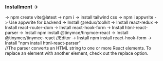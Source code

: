 ### Installment ->

-> npm create vite@latest
-> npm i
-> install tailwind css
-> npm i appwrite
-> Use appwrite for backend
-> Install @redux/toolkit
-> Install react-redux
-> Install react-router-dom
-> Install react-hook-form
-> Install html-react-parser
-> Install npm install @tinymce/tinymce-react
-> Install @tinymce/tinymce-react                       //Editor
-> Install npm install react-hook-form
-> Install "npm install html-react-parser"  
//The parser converts an HTML string to one or more React elements. To replace an element with another element, check out the replace option.